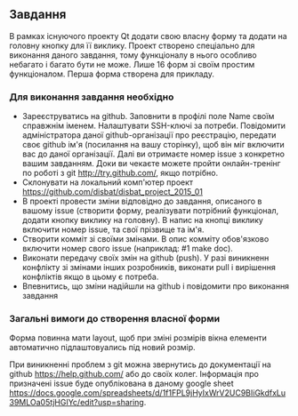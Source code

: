 ## Завдання

В рамках існуючого проекту Qt додати свою власну форму та додати на головну кнопку для її виклику. Проект створено спеціально для виконання даного завдання, тому функціоналу в нього особливо небагато і багато бути не може. Лише 16 форм зі своїм простим функціоналом. Перша форма створена для прикладу.

### Для виконання завдання необхідно

* Зареєструватись на github. Заповнити в профілі поле Name своїм справжнім іменем. Налаштувати SSH-ключі за потреби. Повідомити адміністратора даної github-організації про реєстрацію, передати своє github ім'я (посилання на вашу сторінку), щоб він міг включити вас до даної організації. Далі ви отримаєте номер issue з конкретно вашим завданням. Доки ви чекаєте можете пройти онлайн-тренінг по роботі з git http://try.github.com/, якщо потрібно.
* Склонувати на локальний комп'ютер проект https://github.com/disbat/disbat_project_2015_01
* В проекті провести зміни відповідно до завдання, описаного в вашому issue (створити форму, реалізувати потрібний функціонал, додати кнопку виклику на головну). В напис на кнопці виклику включити номер issue, та свої прізвище та ім'я.
* Створити комміт зі своїми змінами. В опис комміту обов'язково включити номер свого issue (наприклад: #1 make doc).
* Виконати передачу своїх змін на github (push). У разі виникненн конфлікту зі змінами інших розробників, виконати pull і вирішення конфліктів якщо в цьому є потреба.
* Впевнитись, що зміни надійшли на github і повідомити про виконання завдання

### Загальні вимоги до створення власної форми

Форма повинна мати layout, щоб при зміні розмірів вікна елементи автоматично підлаштовуались під новий розмір.



При виникненні проблем з git можна звернутись до документації на github https://help.github.com/ або до своїх колег. Інформація про призначені issue буде опублікована в даному google sheet https://docs.google.com/spreadsheets/d/1f1FPL9jHyIxWrV2UC9BIiGkdfxLu39MLOa05tjHGIYc/edit?usp=sharing.
